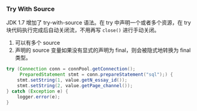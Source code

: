 ### Try With Source

JDK 1.7 增加了 try-with-source 语法。在 try 中声明一个或者多个资源，在 try 块代码执行完成后自动关闭流，不用再写 `close()` 进行手动关闭。

1. 可以有多个 source
2. 声明的 source 变量如果没有显式的声明为 final，则会被隐式地转换为 final 类型。

```java
try (Connection conn = connPool.getConnection();
     PreparedStatement stmt = conn.prepareStatement("sql");) {
    stmt.setString(1, value.getN_essay_id());
    stmt.setString(2, value.getPage_channel());
} catch (Exception e) {
    logger.error(e);
}
```

